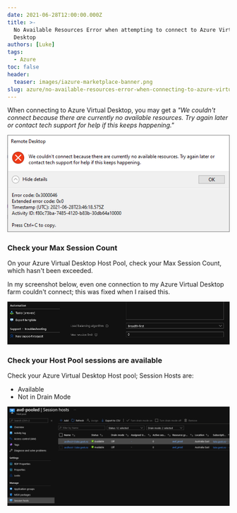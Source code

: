 ```yaml
---
date: 2021-06-28T12:00:00.000Z
title: >-
  No Available Resources Error when attempting to connect to Azure Virtual
  Desktop
authors: [Luke]
tags:
  - Azure
toc: false
header:
  teaser: images/iazure-marketplace-banner.png
slug: azure/no-available-resources-error-when-connecting-to-azure-virtual-desktop
---
```


When connecting to Azure Virtual Desktop, you may get a _"We couldn't connect because there are currently no available resources. Try again later or contact tech support for help if this keeps happening."_

![We couldn't connect because there are currently no available resources.](/uploads/noresourcesavd.png "We couldn't connect because there are currently no available resources.")

### Check your Max Session Count

On your Azure Virtual Desktop Host Pool, check your Max Session Count, which hasn't been exceeded. 

In my screenshot below, even one connection to my Azure Virtual Desktop farm couldn't connect; this was fixed when I raised this.

![Host Pool - Max Session Count](/uploads/maxsessionlimitavd.png "Host Pool - Max Session Count")

### Check your Host Pool sessions are available

Check your Azure Virtual Desktop Host pool; Session Hosts are: 

* Available
* Not in Drain Mode

![Host Pool - Host Pool Status](/uploads/avd_sessionhots.png "Host Pool - Host Pool Status")
